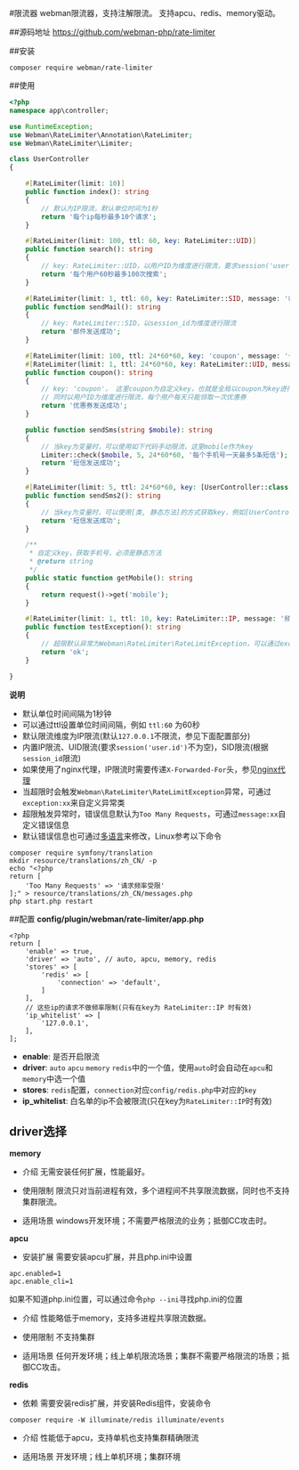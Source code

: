 #限流器
webman限流器，支持注解限流。
支持apcu、redis、memory驱动。

##源码地址
https://github.com/webman-php/rate-limiter

##安装
```
composer require webman/rate-limiter
```

##使用
```php
<?php
namespace app\controller;

use RuntimeException;
use Webman\RateLimiter\Annotation\RateLimiter;
use Webman\RateLimiter\Limiter;

class UserController
{

    #[RateLimiter(limit: 10)]
    public function index(): string
    {
        // 默认为IP限流，默认单位时间为1秒
        return '每个ip每秒最多10个请求';
    }

    #[RateLimiter(limit: 100, ttl: 60, key: RateLimiter::UID)]
    public function search(): string
    {
        // key: RateLimiter::UID，以用户ID为维度进行限流，要求session('user.id')不为空
        return '每个用户60秒最多100次搜索';
    }

    #[RateLimiter(limit: 1, ttl: 60, key: RateLimiter::SID, message: '每人每分钟只能发1次邮件')]
    public function sendMail(): string
    {
        // key: RateLimiter::SID，以session_id为维度进行限流
        return '邮件发送成功';
    }

    #[RateLimiter(limit: 100, ttl: 24*60*60, key: 'coupon', message: '今天的优惠券已经发完，请明天再来')]
    #[RateLimiter(limit: 1, ttl: 24*60*60, key: RateLimiter::UID, message: '每个用户每天只能领取一次优惠券')]
    public function coupon(): string
    {
        // key: 'coupon'， 这里coupon为自定义key，也就是全局以coupon为key进行限流，每天最多发100张优惠券
        // 同时以用户ID为维度进行限流，每个用户每天只能领取一次优惠券
        return '优惠券发送成功';
    }

    public function sendSms(string $mobile): string
    {
        // 当key为变量时，可以使用如下代码手动限流，这里mobile作为key
        Limiter::check($mobile, 5, 24*60*60, '每个手机号一天最多5条短信');
        return '短信发送成功';
    }

    #[RateLimiter(limit: 5, ttl: 24*60*60, key: [UserController::class, 'getMobile'], message: '每个手机号一天最多5条短信')]
    public function sendSms2(): string
    {
        // 当key为变量时，可以使用[类, 静态方法]的方式获取key，例如[UserController::class, 'getMobile']会调用UserController的getMobile()方法的返回值为key
        return '短信发送成功';
    }

    /**
     * 自定义key，获取手机号，必须是静态方法
     * @return string
     */
    public static function getMobile(): string
    {
        return request()->get('mobile');
    }

    #[RateLimiter(limit: 1, ttl: 10, key: RateLimiter::IP, message: '频率受限', exception: RuntimeException::class)]
    public function testException(): string
    {
        // 超限默认异常为Webman\RateLimiter\RateLimitException，可以通过exception参数更改
        return 'ok';
    }

}
```

**说明**
* 默认单位时间间隔为1秒钟
* 可以通过ttl设置单位时间间隔，例如 `ttl:60` 为60秒
* 默认限流维度为IP限流(默认`127.0.0.1`不限流，参见下面配置部分)
* 内置IP限流、UID限流(要求`session('user.id')`不为空)，SID限流(根据`session_id`限流)
* 如果使用了nginx代理，IP限流时需要传递`X-Forwarded-For`头，参见[nginx代理](../others/nginx-proxy.md)
* 当超限时会触发`Webman\RateLimiter\RateLimitException`异常，可通过`exception:xx`来自定义异常类
* 超限触发异常时，错误信息默认为`Too Many Requests`，可通过`message:xx`自定义错误信息
* 默认错误信息也可通过[多语言](translation.md)来修改，Linux参考以下命令
```
composer require symfony/translation
mkdir resource/translations/zh_CN/ -p
echo "<?php
return [
    'Too Many Requests' => '请求频率受限'
];" > resource/translations/zh_CN/messages.php
php start.php restart
```

##配置
**config/plugin/webman/rate-limiter/app.php**
```
<?php
return [
    'enable' => true,
    'driver' => 'auto', // auto, apcu, memory, redis
    'stores' => [
        'redis' => [
            'connection' => 'default',
        ]
    ],
    // 这些ip的请求不做频率限制(只有在key为 RateLimiter::IP 时有效)
    'ip_whitelist' => [
        '127.0.0.1',
    ],
];
```
* **enable**: 是否开启限流
* **driver**: `auto` `apcu` `memory` `redis`中的一个值，使用`auto`时会自动在`apcu`和`memory`中选一个值
* **stores**: `redis`配置，`connection`对应`config/redis.php`中对应的`key`
* **ip_whitelist**: 白名单的ip不会被限流(只在key为`RateLimiter::IP`时有效)

## driver选择

**memory**

* 介绍
  无需安装任何扩展，性能最好。

* 使用限制
  限流只对当前进程有效，多个进程间不共享限流数据，同时也不支持集群限流。

* 适用场景
  windows开发环境；不需要严格限流的业务；抵御CC攻击时。


**apcu**

* 安装扩展
  需要安装apcu扩展，并且php.ini中设置
```
apc.enabled=1
apc.enable_cli=1
```
如果不知道php.ini位置，可以通过命令`php --ini`寻找php.ini的位置

* 介绍
  性能略低于memory，支持多进程共享限流数据。

* 使用限制
  不支持集群

* 适用场景
  任何开发环境；线上单机限流场景；集群不需要严格限流的场景；抵御CC攻击。

**redis**

* 依赖
  需要安装redis扩展，并安装Redis组件，安装命令
```
composer require -W illuminate/redis illuminate/events
```

* 介绍
  性能低于apcu，支持单机也支持集群精确限流

* 适用场景
  开发环境；线上单机环境；集群环境